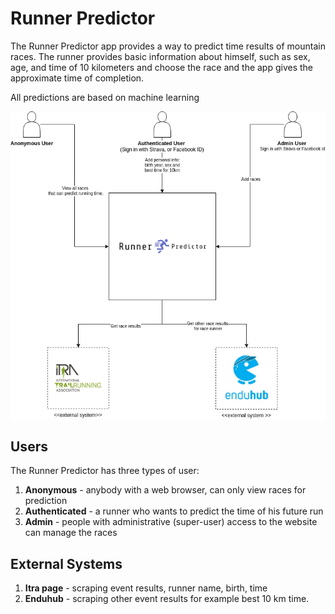 # Runner Predictor
The Runner Predictor app provides a way to predict time results of mountain races.
The runner provides basic information about himself, such as sex, age, and time of 10 kilometers and  choose the race and the app gives the approximate time of completion.

All predictions are based on machine learning


![Drag Racing](race-predictor_system_view.png)

## Users

The Runner Predictor has three types of user:

1. **Anonymous** - anybody with a web browser, can only view races for prediction
2. **Authenticated** - a runner who wants to predict the time of his future run
3. **Admin** - people with administrative (super-user) access to the website can manage the races

## External Systems

1. **Itra page** - scraping event results, runner name, birth, time
2. **Enduhub** - scraping other event results for example best 10 km time.

